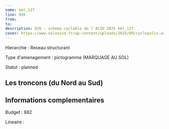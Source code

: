 ```yaml
---
name: kml_127 
line: 926
from: 
to:  
description: 926 - schema cyclable de l'ACSO 2025 kml_127 
cover: https://www.velooise.fr/wp-content/uploads/2025/09/cyclopolis-acso-default.jpg
---
```

Hierarchie : Reseau structurant

Type d'amenagement : pictogramme (MARQUAGE AU SOL)

Statut : planned

## Les troncons (du Nord au Sud)

## Informations complementaires

Budget  : 882 

Lineaire :

